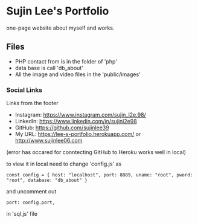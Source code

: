 # Sujin Lee's Portfolio
one-page website about myself and works.

## Files
- PHP contact from is in the folder of 'php'
- data base is call 'db_about'
- All the image and video files in the 'public/images'

### Social Links 
Links from the footer
- Instagram: https://www.instagram.com/sujin_l2e.98/
- LinkedIn: https://www.linkedin.com/in/sujinl2e98
- GitHub: https://github.com/sujinlee39
- My URL: https://lee-s-portfolio.herokuapp.com/ or http://www.sujinlee06.com

(error has occared for conntecting GitHub to Heroku works well in local)

to view it in local need to change 'config.js' as

`const config = { host: "localhost", port: 8889, uname: "root", pword: "root", database: "db_about" }`

and uncomment out

 `port: config.port,`

in 'sql.js' file
